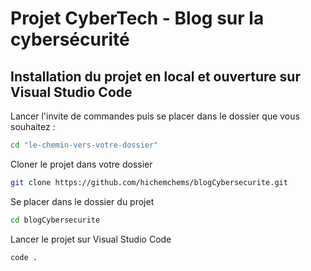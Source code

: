 # Projet CyberTech - Blog sur la cybersécurité

## Installation du projet en local et ouverture sur Visual Studio Code

Lancer l'invite de commandes puis se placer dans le dossier que vous souhaitez :
```bash
cd "le-chemin-vers-votre-dossier"
```
Cloner le projet dans votre dossier
  ```bash
  git clone https://github.com/hichemchems/blogCybersecurite.git
  ```
Se placer dans le dossier du projet
  ```bash
  cd blogCybersecurite
  ```
Lancer le projet sur Visual Studio Code
  ```bash
  code .
  ```
